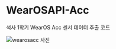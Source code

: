 # WearOSAPI-Acc
석사 1학기 WearOS Acc 센서 데이터 추출 코드

![wearosacc 사진](https://github.com/user-attachments/assets/88b212d0-721c-45e7-adf2-89ce293c00bd)
